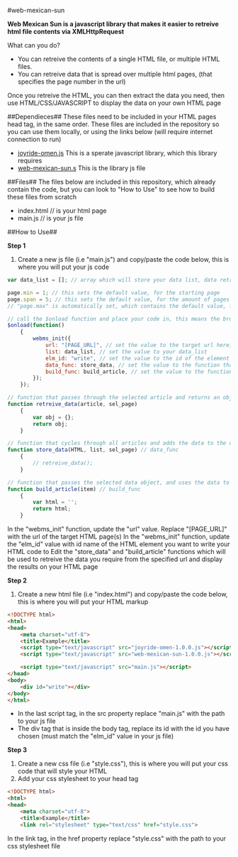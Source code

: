 #web-mexican-sun

**Web Mexican Sun is a javascript library that makes it easier to retreive html file contents via XMLHttpRequest**

What can you do?
- You can retreive the contents of a single HTML file, or multiple HTML files.
- You can retreive data that is spread over multiple html pages, (that specifies the page number in the url)

Once you retreive the HTML, you can then extract the data you need, then use HTML/CSS/JAVASCRIPT to display the data on your own HTML page

##Dependieces##
These files need to be included in your HTML pages head tag, in the same order. These files are included in the repository so you can use them locally, or using the links below (will require internet connection to run) 
- [joyride-omen.js](http://www.hllywdunddnnpnt.com/js-joyride-omen/joyride-omen-1.0.0.js) This is a sperate javascript library, which this library requires
- [web-mexican-sun.s](http://www.hllywdunddnnpnt.com/js-web-mexican-sun/web-mexican-sun-1.0.0.js) This is the library js file 

##Files##
The files below are included in this repository, which already contain the code, but you can look to "How to Use" to see how to build these files from scratch
- index.html // is your html page
- main.js // is your js file

##How to Use##

**Step 1**
1. Create a new js file (i.e "main.js") and copy/paste the code below, this is where you will put your js code
```JAVASCRIPT
var data_list = []; // array which will store your data list, data retreived from the selected html pages(s)

page.min = 1; // this sets the default value, for the starting page
page.span = 5; // this sets the default value, for the amount of pages it will grab
// "page.max" is automatically set, which contains the default value, for the ending page 

// call the $onload function and place your code in, this means the browser will wait until the page is loaded before running the code
$onload(function()
	{
		webms_init({
			url: "[PAGE_URL]", // set the value to the target url here, with the page selector at the very end
			list: data_list, // set the value to your data_list
			elm_id: "write", // set the value to the id of the element to write the HTML to
			data_func: store_data, // set the value to the function that will store data into the data list
			build_func: build_article, // set the value to the function that will generate the HTML to display the all articles
		});
	});

// function that passes through the selected article and returns an object with all the data
function retreive_data(article, sel_page) 
	{
		var obj = {};
		return obj;
	}

// function that cycles through all articles and adds the data to the data list
function store_data(HTML, list, sel_page) // data_func
	{
		// retreive_data();
	}

// function that passes the selected data object, and uses the data to build & display the new article
function build_article(item) // build_func
	{
		var html = '';
		return html;
	}
```

In the "webms_init" function, update the "url" value. Replace "[PAGE_URL]" with the url of the target HTML page(s)
In the "webms_init" function, update the "elm_id" value with id name of the HTML element you want to write your HTML code to
Edit the "store_data" and "build_article" functions which will be used to retreive the data you require from the specified url and display the results on your HTML page

**Step 2**
1. Create a new html file (i.e "index.html") and copy/paste the code below, this is where you will put your HTML markup

```HTML
<!DOCTYPE html>
<html>
<head>
	<meta charset="utf-8">
	<title>Example</title>
	<script type="text/javascript" src="joyride-omen-1.0.0.js"></script>
	<script type="text/javascript" src="web-mexican-sun-1.0.0.js"></script>

	<script type="text/javascript" src="main.js"></script>
</head>
<body>
	<div id="write"></div>
</body>
</html>
```

- In the last script tag, in the src property replace "main.js" with the path to your js file
- The div tag that is inside the body tag, replace its id with the id you have chosen (must match the "elm_id" value in your js file)

**Step 3**
1. Create a new css file (i.e "style.css"), this is where you will put your css code that will style your HTML
2. Add your css stylesheet to your head tag
```HTML
<!DOCTYPE html>
<html>
<head>
	<meta charset="utf-8">
	<title>Example</title>
	<link rel="stylesheet" type="text/css" href="style.css">
```
In the link tag, in the href property replace "style.css" with the path to your css stylesheet file